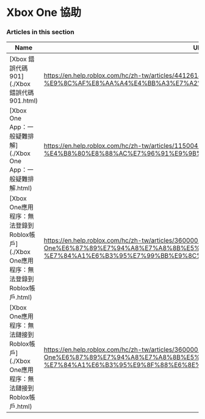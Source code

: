 # Xbox One 協助  
### Articles in this section
Name|URL
-|-
[Xbox 錯誤代碼 901](./Xbox 錯誤代碼 901.html) |https://en.help.roblox.com/hc/zh-tw/articles/4412614080532-Xbox-%E9%8C%AF%E8%AA%A4%E4%BB%A3%E7%A2%BC-901
[Xbox One App：一般疑難排解](./Xbox One App：一般疑難排解.html) |https://en.help.roblox.com/hc/zh-tw/articles/115004532866-Xbox-One-App-%E4%B8%80%E8%88%AC%E7%96%91%E9%9B%A3%E6%8E%92%E8%A7%A3
[Xbox One應用程序：無法登錄到Roblox帳戶](./Xbox One應用程序：無法登錄到Roblox帳戶.html) |https://en.help.roblox.com/hc/zh-tw/articles/360000334523-Xbox-One%E6%87%89%E7%94%A8%E7%A8%8B%E5%BA%8F-%E7%84%A1%E6%B3%95%E7%99%BB%E9%8C%84%E5%88%B0Roblox%E5%B8%B3%E6%88%B6
[Xbox One應用程序：無法鏈接到Roblox帳戶](./Xbox One應用程序：無法鏈接到Roblox帳戶.html) |https://en.help.roblox.com/hc/zh-tw/articles/360000334603-Xbox-One%E6%87%89%E7%94%A8%E7%A8%8B%E5%BA%8F-%E7%84%A1%E6%B3%95%E9%8F%88%E6%8E%A5%E5%88%B0Roblox%E5%B8%B3%E6%88%B6